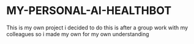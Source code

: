 # MY-PERSONAL-AI-HEALTHBOT
This is my own project i decided to do this is after a group work with my colleagues so i made my own for my own understanding
